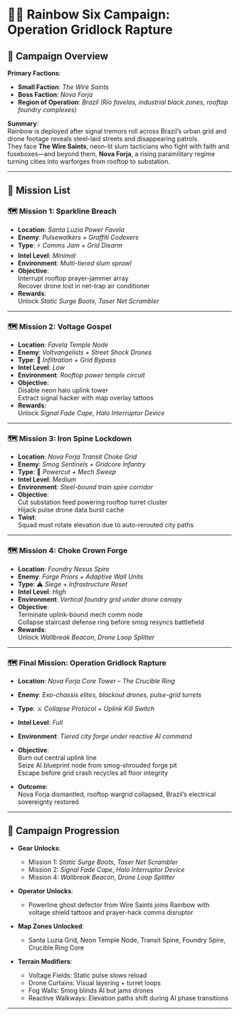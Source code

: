 # 🕵️‍♂️ Rainbow Six Campaign: **Operation Gridlock Rapture**

## 🎯 Campaign Overview

**Primary Factions**:  

- **Small Faction**: *The Wire Saints*  
- **Boss Faction**: *Nova Forja*  
- **Region of Operation**: *Brazil (Rio favelas, industrial black zones, rooftop foundry complexes)*

**Summary**:  
Rainbow is deployed after signal tremors roll across Brazil’s urban grid and drone footage reveals steel-laid streets and disappearing patrols.  
They face **The Wire Saints**, neon-lit slum tacticians who fight with faith and fuseboxes—and beyond them, **Nova Forja**, a rising paramilitary regime turning cities into warforges from rooftop to substation.

---

## 📜 Mission List

### 🗺️ Mission 1: **Sparkline Breach**

- **Location**: *Santa Luzia Power Favela*
- **Enemy**: *Pulsewalkers + Graffiti Codexers*
- **Type**: ⚡ *Comms Jam + Grid Disarm*
- **Intel Level**: *Minimal*
- **Environment**: *Multi-tiered slum sprawl*
- **Objective**:  
  Interrupt rooftop prayer-jammer array  
  Recover drone lost in net-trap air conditioner
- **Rewards**:  
  Unlock *Static Surge Boots*, *Taser Net Scrambler*

---

### 🗺️ Mission 2: **Voltage Gospel**

- **Location**: *Favela Temple Node*
- **Enemy**: *Voltvangelists + Street Shock Drones*
- **Type**: 📡 *Infiltration + Grid Bypass*
- **Intel Level**: *Low*
- **Environment**: *Rooftop power temple circuit*
- **Objective**:  
  Disable neon halo uplink tower  
  Extract signal hacker with map overlay tattoos
- **Rewards**:  
  Unlock *Signal Fade Cape*, *Halo Interruptor Device*

---

### 🗺️ Mission 3: **Iron Spine Lockdown**

- **Location**: *Nova Forja Transit Choke Grid*
- **Enemy**: *Smog Sentinels + Gridcore Infantry*
- **Type**: 🔧 *Powercut + Mech Sweep*
- **Intel Level**: *Medium*
- **Environment**: *Steel-bound train spire corridor*
- **Objective**:  
  Cut substation feed powering rooftop turret cluster  
  Hijack pulse drone data burst cache
- **Twist**:  
  Squad must rotate elevation due to auto-rerouted city paths

---

### 🗺️ Mission 4: **Choke Crown Forge**

- **Location**: *Foundry Nexus Spire*
- **Enemy**: *Forge Priors + Adaptive Wall Units*
- **Type**: ⚠️ *Siege + Infrastructure Reset*
- **Intel Level**: *High*
- **Environment**: *Vertical foundry grid under drone canopy*
- **Objective**:  
  Terminate uplink-bound mech comm node  
  Collapse staircast defense ring before smog resyncs battlefield
- **Rewards**:  
  Unlock *Wallbreak Beacon*, *Drone Loop Splitter*

---

### 🗺️ Final Mission: **Operation Gridlock Rapture**

- **Location**: *Nova Forja Core Tower – The Crucible Ring*
- **Enemy**: *Exo-chassis elites, blackout drones, pulse-grid turrets*
- **Type**: ⚔️ *Collapse Protocol + Uplink Kill Switch*
- **Intel Level**: *Full*
- **Environment**: *Tiered city forge under reactive AI command*
- **Objective**:  
  Burn out central uplink line  
  Seize AI blueprint node from smog-shrouded forge pit  
  Escape before grid crash recycles all floor integrity

- **Outcome**:  
  Nova Forja dismantled, rooftop wargrid collapsed, Brazil’s electrical sovereignty restored

---

## 🧭 Campaign Progression

- **Gear Unlocks**:
  - Mission 1: *Static Surge Boots*, *Taser Net Scrambler*
  - Mission 2: *Signal Fade Cape*, *Halo Interruptor Device*
  - Mission 4: *Wallbreak Beacon*, *Drone Loop Splitter*

- **Operator Unlocks**:
  - Powerline ghost defector from Wire Saints joins Rainbow with voltage shield tattoos and prayer-hack comms disruptor

- **Map Zones Unlocked**:
  - Santa Luzia Grid, Neon Temple Node, Transit Spine, Foundry Spire, Crucible Ring Core

- **Terrain Modifiers**:
  - Voltage Fields: Static pulse slows reload  
  - Drone Curtains: Visual layering + turret loops  
  - Fog Walls: Smog blinds AI but jams drones  
  - Reactive Walkways: Elevation paths shift during AI phase transitions

---

